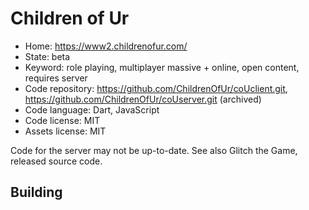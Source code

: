 # Children of Ur

- Home: https://www2.childrenofur.com/
- State: beta
- Keyword: role playing, multiplayer massive + online, open content, requires server
- Code repository: https://github.com/ChildrenOfUr/coUclient.git, https://github.com/ChildrenOfUr/coUserver.git (archived)
- Code language: Dart, JavaScript
- Code license: MIT
- Assets license: MIT

Code for the server may not be up-to-date.
See also Glitch the Game, released source code.

## Building
